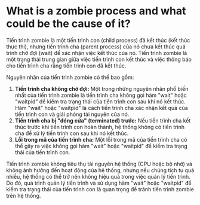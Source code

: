 # What is a zombie process and what could be the cause of it?

Tiến trình zombie là một tiến trình con (child process) đã kết thúc (kết thúc thực thi), nhưng tiến trình cha (parent process) của nó chưa kết thúc quá trình chờ đợi (wait) để xác nhận việc kết thúc của nó. Tiến trình zombie là một trạng thái trung gian giữa việc tiến trình con kết thúc và việc thông báo cho tiến trình cha rằng tiến trình con đã kết thúc.

Nguyên nhân của tiến trình zombie có thể bao gồm:

1. **Tiến trình cha không chờ đợi:** Một trong những nguyên nhân phổ biến nhất của tiến trình zombie là tiến trình cha không gọi hàm "wait" hoặc "waitpid" để kiểm tra trạng thái của tiến trình con sau khi nó kết thúc. Hàm "wait" hoặc "waitpid" là cách tiến trình cha xác nhận kết quả của tiến trình con và giải phóng tài nguyên của nó.
2. **Tiến trình cha bị "đóng cửa" (terminated) trước:** Nếu tiến trình cha kết thúc trước khi tiến trình con hoàn thành, hệ thống không có tiến trình cha để xử lý tiến trình con sau khi nó kết thúc.
3. **Lỗi trong mã của tiến trình cha:** Một lỗi trong mã của tiến trình cha có thể gây ra việc không gọi hàm "wait" hoặc "waitpid" để kiểm tra trạng thái của tiến trình con.

Tiến trình zombie không tiêu thụ tài nguyên hệ thống (CPU hoặc bộ nhớ) và không ảnh hưởng đến hoạt động của hệ thống, nhưng nếu chúng tích tụ quá nhiều, hệ thống có thể trở nên không hiệu quả trong việc quản lý tiến trình. Do đó, quá trình quản lý tiến trình và sử dụng hàm "wait" hoặc "waitpid" để kiểm tra trạng thái của tiến trình con là quan trọng để tránh tiến trình zombie trên hệ thống.